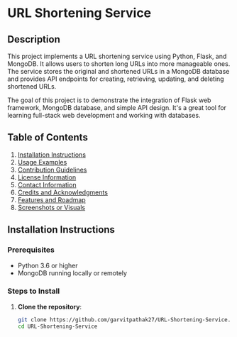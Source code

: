 # URL Shortening Service

## Description

This project implements a URL shortening service using Python, Flask, and MongoDB. It allows users to shorten long URLs into more manageable ones. The service stores the original and shortened URLs in a MongoDB database and provides API endpoints for creating, retrieving, updating, and deleting shortened URLs. 

The goal of this project is to demonstrate the integration of Flask web framework, MongoDB database, and simple API design. It's a great tool for learning full-stack web development and working with databases.

## Table of Contents

1. [Installation Instructions](#installation-instructions)
2. [Usage Examples](#usage-examples)
3. [Contribution Guidelines](#contribution-guidelines)
4. [License Information](#license-information)
5. [Contact Information](#contact-information)
6. [Credits and Acknowledgments](#credits-and-acknowledgments)
7. [Features and Roadmap](#features-and-roadmap)
8. [Screenshots or Visuals](#screenshots-or-visuals)

## Installation Instructions

### Prerequisites
- Python 3.6 or higher
- MongoDB running locally or remotely

### Steps to Install

1. **Clone the repository**:
   ```bash
   git clone https://github.com/garvitpathak27/URL-Shortening-Service.git
   cd URL-Shortening-Service
